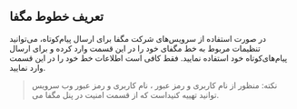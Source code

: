 ## تعریف خطوط مگفا



در صورت استفاده از سرویس‌های شرکت مگفا برای ارسال پیام‌کوتاه، می‌توانید تنظیمات مربوط به خط مگفای خود را در این قسمت وارد کرده و برای ارسال پیام‌های‌کوتاه خود استفاده نمایید. فقط کافی است اطلاعات خط خود را در این قسمت وارد نمایید.   

> نکته: منظور از نام کاربری و رمز عبور ، نام کاربری و رمز عبور وب سرویس است که از قسمت امنیت در پنل مگفا می‌‎توانید تهییه کنید.

